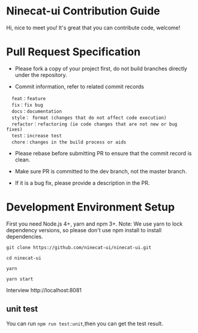 # Ninecat-ui Contribution Guide

Hi, nice to meet you! It's great that you can contribute code, welcome!

# Pull Request Specification

- Please fork a copy of your project first, do not build branches directly under the repository.

- Commit information, refer to related commit records

```
  feat：feature
  fix：fix bug
  docs：documentation
  style： format (changes that do not affect code execution)
  refactor：refactoring (ie code changes that are not new or bug fixes)
  test：increase test
  chore：changes in the build process or aids
```

- Please rebase before submitting PR to ensure that the commit record is clean.

- Make sure PR is committed to the dev branch, not the master branch.

- If it is a bug fix, please provide a description in the PR.

# Development Environment Setup

First you need Node.js 4+, yarn and npm 3+. Note: We use yarn to lock dependency versions, so please don't use npm install to install dependencies.

`git clone https://github.com/ninecat-ui/ninecat-ui.git`

`cd ninecat-ui`

`yarn`

`yarn start`

Interview http://localhost:8081

## unit test

You can run `npm run test:unit`,then you can get the test result.
